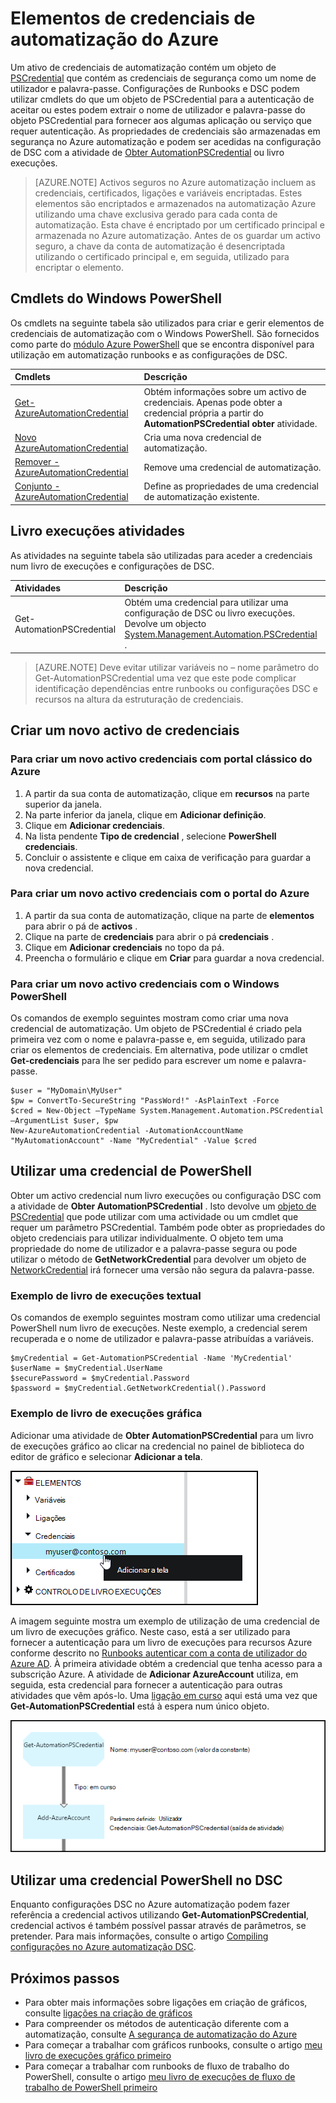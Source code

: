 <properties 
   pageTitle="Elementos no Azure automatização de credenciais | Microsoft Azure"
   description="Elementos de credenciais no Azure automatização contêm as credenciais de segurança que podem ser utilizadas para autenticar para recursos pode ser consultados pela configuração de DSC ou livro execuções. Este artigo descreve como criar elementos de credenciais e utilizá-los num livro execuções ou configuração DSC."
   services="automation"
   documentationCenter=""
   authors="mgoedtel"
   manager="jwhit"
   editor="tysonn" />
<tags 
   ms.service="automation"
   ms.devlang="na"
   ms.topic="article"
   ms.tgt_pltfrm="na"
   ms.workload="infrastructure-services"
   ms.date="06/09/2016"
   ms.author="bwren" />

# <a name="credential-assets-in-azure-automation"></a>Elementos de credenciais de automatização do Azure

Um ativo de credenciais de automatização contém um objeto de [PSCredential](http://msdn.microsoft.com/library/system.management.automation.pscredential) que contém as credenciais de segurança como um nome de utilizador e palavra-passe. Configurações de Runbooks e DSC podem utilizar cmdlets do que um objeto de PSCredential para a autenticação de aceitar ou estes podem extrair o nome de utilizador e palavra-passe do objeto PSCredential para fornecer aos algumas aplicação ou serviço que requer autenticação. As propriedades de credenciais são armazenadas em segurança no Azure automatização e podem ser acedidas na configuração de DSC com a atividade de [Obter AutomationPSCredential](http://msdn.microsoft.com/library/system.management.automation.pscredential.aspx) ou livro execuções.

>[AZURE.NOTE] Activos seguros no Azure automatização incluem as credenciais, certificados, ligações e variáveis encriptadas. Estes elementos são encriptados e armazenados na automatização Azure utilizando uma chave exclusiva gerado para cada conta de automatização. Esta chave é encriptado por um certificado principal e armazenada no Azure automatização. Antes de os guardar um activo seguro, a chave da conta de automatização é desencriptada utilizando o certificado principal e, em seguida, utilizado para encriptar o elemento. 

## <a name="windows-powershell-cmdlets"></a>Cmdlets do Windows PowerShell

Os cmdlets na seguinte tabela são utilizados para criar e gerir elementos de credenciais de automatização com o Windows PowerShell.  São fornecidos como parte do [módulo Azure PowerShell](../powershell-install-configure.md) que se encontra disponível para utilização em automatização runbooks e as configurações de DSC.

|Cmdlets|Descrição|
|:---|:---|
|[Get-AzureAutomationCredential](http://msdn.microsoft.com/library/dn913781.aspx)|Obtém informações sobre um activo de credenciais. Apenas pode obter a credencial própria a partir do **AutomationPSCredential obter** atividade.|
|[Novo AzureAutomationCredential](http://msdn.microsoft.com/library/azure/jj554330.aspx)|Cria uma nova credencial de automatização.|
|[Remover - AzureAutomationCredential](http://msdn.microsoft.com/library/azure/jj554330.aspx)|Remove uma credencial de automatização.|
|[Conjunto - AzureAutomationCredential](http://msdn.microsoft.com/library/azure/jj554330.aspx)|Define as propriedades de uma credencial de automatização existente.|

## <a name="runbook-activities"></a>Livro execuções atividades

As atividades na seguinte tabela são utilizadas para aceder a credenciais num livro de execuções e configurações de DSC.

|Atividades|Descrição|
|:---|:---|
|Get-AutomationPSCredential|Obtém uma credencial para utilizar uma configuração de DSC ou livro execuções. Devolve um objecto [System.Management.Automation.PSCredential](http://msdn.microsoft.com/library/system.management.automation.pscredential) .|

>[AZURE.NOTE] Deve evitar utilizar variáveis no – nome parâmetro do Get-AutomationPSCredential uma vez que este pode complicar identificação dependências entre runbooks ou configurações DSC e recursos na altura da estruturação de credenciais.

## <a name="creating-a-new-credential-asset"></a>Criar um novo activo de credenciais


### <a name="to-create-a-new-credential-asset-with-the-azure-classic-portal"></a>Para criar um novo activo credenciais com portal clássico do Azure

1. A partir da sua conta de automatização, clique em **recursos** na parte superior da janela.
1. Na parte inferior da janela, clique em **Adicionar definição**.
1. Clique em **Adicionar credenciais**.
2. Na lista pendente **Tipo de credencial** , selecione **PowerShell credenciais**.
1. Concluir o assistente e clique em caixa de verificação para guardar a nova credencial.


### <a name="to-create-a-new-credential-asset-with-the-azure-portal"></a>Para criar um novo activo credenciais com o portal do Azure

1. A partir da sua conta de automatização, clique na parte de **elementos** para abrir o pá de **activos** .
1. Clique na parte de **credenciais** para abrir o pá **credenciais** .
1. Clique em **Adicionar credenciais** no topo da pá.
1. Preencha o formulário e clique em **Criar** para guardar a nova credencial.


### <a name="to-create-a-new-credential-asset-with-windows-powershell"></a>Para criar um novo activo credenciais com o Windows PowerShell

Os comandos de exemplo seguintes mostram como criar uma nova credencial de automatização. Um objeto de PSCredential é criado pela primeira vez com o nome e palavra-passe e, em seguida, utilizado para criar os elementos de credenciais. Em alternativa, pode utilizar o cmdlet **Get-credenciais** para lhe ser pedido para escrever um nome e palavra-passe.

    $user = "MyDomain\MyUser"
    $pw = ConvertTo-SecureString "PassWord!" -AsPlainText -Force
    $cred = New-Object –TypeName System.Management.Automation.PSCredential –ArgumentList $user, $pw
    New-AzureAutomationCredential -AutomationAccountName "MyAutomationAccount" -Name "MyCredential" -Value $cred

## <a name="using-a-powershell-credential"></a>Utilizar uma credencial de PowerShell

Obter um activo credencial num livro execuções ou configuração DSC com a atividade de **Obter AutomationPSCredential** . Isto devolve um [objeto de PSCredential](http://msdn.microsoft.com/library/system.management.automation.pscredential.aspx) que pode utilizar com uma actividade ou um cmdlet que requer um parâmetro PSCredential. Também pode obter as propriedades do objeto credenciais para utilizar individualmente. O objeto tem uma propriedade do nome de utilizador e a palavra-passe segura ou pode utilizar o método de **GetNetworkCredential** para devolver um objeto de [NetworkCredential](http://msdn.microsoft.com/library/system.net.networkcredential.aspx) irá fornecer uma versão não segura da palavra-passe.

### <a name="textual-runbook-sample"></a>Exemplo de livro de execuções textual

Os comandos de exemplo seguintes mostram como utilizar uma credencial PowerShell num livro de execuções. Neste exemplo, a credencial serem recuperada e o nome de utilizador e palavra-passe atribuídas a variáveis.

    $myCredential = Get-AutomationPSCredential -Name 'MyCredential'
    $userName = $myCredential.UserName
    $securePassword = $myCredential.Password
    $password = $myCredential.GetNetworkCredential().Password


### <a name="graphical-runbook-sample"></a>Exemplo de livro de execuções gráfica

Adicionar uma atividade de **Obter AutomationPSCredential** para um livro de execuções gráfico ao clicar na credencial no painel de biblioteca do editor de gráfico e selecionar **Adicionar a tela**.


![Adicionar credenciais para tela](media/automation-credentials/credential-add-canvas.png)

A imagem seguinte mostra um exemplo de utilização de uma credencial de um livro de execuções gráfico.  Neste caso, está a ser utilizado para fornecer a autenticação para um livro de execuções para recursos Azure conforme descrito no [Runbooks autenticar com a conta de utilizador do Azure AD](automation-sec-configure-aduser-account.md).  À primeira atividade obtém a credencial que tenha acesso para a subscrição Azure.  A atividade de **Adicionar AzureAccount** utiliza, em seguida, esta credencial para fornecer a autenticação para outras atividades que vêm após-lo.  Uma [ligação em curso](automation-graphical-authoring-intro.md#links-and-workflow) aqui está uma vez que **Get-AutomationPSCredential** está à espera num único objeto.  

![Adicionar credenciais para tela](media/automation-credentials/get-credential.png)

## <a name="using-a-powershell-credential-in-dsc"></a>Utilizar uma credencial PowerShell no DSC
Enquanto configurações DSC no Azure automatização podem fazer referência a credencial activos utilizando **Get-AutomationPSCredential**, credencial activos é também possível passar através de parâmetros, se pretender. Para mais informações, consulte o artigo [Compiling configurações no Azure automatização DSC](automation-dsc-compile.md#credential-assets).

## <a name="next-steps"></a>Próximos passos

- Para obter mais informações sobre ligações em criação de gráficos, consulte [ligações na criação de gráficos](automation-graphical-authoring-intro.md#links-and-workflow)
- Para compreender os métodos de autenticação diferente com a automatização, consulte [A segurança de automatização do Azure](automation-security-overview.md)
- Para começar a trabalhar com gráficos runbooks, consulte o artigo [meu livro de execuções gráfico primeiro](automation-first-runbook-graphical.md)
- Para começar a trabalhar com runbooks de fluxo de trabalho do PowerShell, consulte o artigo [meu livro de execuções de fluxo de trabalho de PowerShell primeiro](automation-first-runbook-textual.md) 

 
